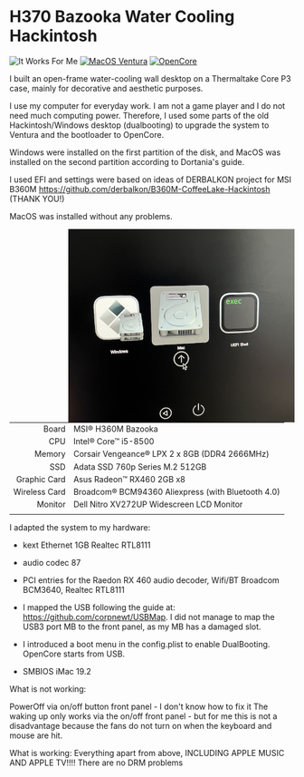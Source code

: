 # H370 Bazooka Water Cooling Hackintosh
![It Works For Me](https://img.shields.io/badge/It%20Works-For%20Me™-green)
[![MacOS Ventura](https://img.shields.io/badge/macOS-13.6-9cf)](https://www.apple.com/macos/ventura/)
[![OpenCore](https://img.shields.io/badge/OpenCore-0.8.6-f95)](https://github.com/acidanthera/OpenCorePkg/releases/0.8.6)

I built an open-frame water-cooling wall desktop on a Thermaltake Core P3 case, mainly for decorative and aesthetic purposes.

I use my computer for everyday work.  I am not a game player and  I do not need much computing power. Therefore, I used some parts of the old Hackintosh/Windows desktop (dualbooting) to upgrade the system to Ventura and the bootloader to OpenCore.

Windows were installed on the first partition of the disk, and MacOS was installed on the second partition according to Dortania's guide.

I used EFI and settings were based on ideas of DERBALKON project for MSI B360M https://github.com/derbalkon/B360M-CoffeeLake-Hackintosh (THANK YOU!)

MacOS was installed without any problems.

<img src="Images/Dual boot.png" align="right" width="400" />


|                |                                                   |
| ------------: | :------------------------------------------------- |
|         Board | MSI® H360M Bazooka                                |
|           CPU | Intel® Core™ i5-8500                               |
|        Memory | Corsair Vengeance® LPX 2 x 8GB (DDR4 2666MHz)      |
|           SSD | Adata SSD 760p Series M.2 512GB                    |
|  Graphic Card | Asus Radeon™ RX460 2GB x8                          |
| Wireless Card | Broadcom® BCM94360 Aliexpress (with Bluetooth 4.0) |
|       Monitor | Dell Nitro XV272UP Widescreen LCD Monitor          |
                           |

I adapted the system to my hardware:

- kext Ethernet 1GB Realtec RTL8111

- audio codec 87

- PCI entries for the Raedon RX 460 audio decoder, Wifi/BT Broadcom BCM3640, Realtec RTL8111

- I mapped the USB following the guide at: https://github.com/corpnewt/USBMap. I did not manage to map the  USB3 port MB to the front panel, as my MB has a damaged slot.

- I introduced a boot menu in the config.plist to enable DualBooting. OpenCore starts from USB.

- SMBIOS iMac 19.2

What is not working:

PowerOff via on/off button front panel - I don't know how to fix it
The waking up  only works via the on/off front panel - but for me this is not a disadvantage because the fans do not turn on when the keyboard and mouse are hit.


What is working:
Everything apart from above, INCLUDING APPLE MUSIC AND APPLE TV!!!! 
There are no DRM problems

